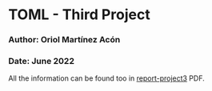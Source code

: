 # TOML - Third Project
### Author: Oriol Martínez Acón
### Date: June 2022

All the information can be found too in [report-project3](https://github.com/oriolmartinezac/TOML-Labs/tree/main/project-3/report-project3.pdf) PDF.
